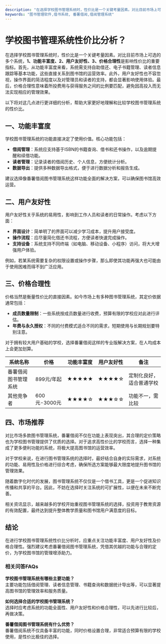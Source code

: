 ```yaml
---
description: "在选择学校图书管理系统时，性价比是一个关键考量因素。对比目前市场上可选的多个系统，**1、功能丰富度、2、用户友好性、3、价格合理性**是影响性价比的重要指标。首先，从功能丰富度来看，系统需支持自助借还、电子书籍管理、读者信息跟踪等基本功能，这些直接关系到图书馆的运营效率。此外，用户友好性也不容忽视，操作界面的简洁程度以及对管理员和读者的支持，都会显著影响使用体验。最后，价格合理性意味着所投费用与获得服务之间的比例要匹配，避免因高投入而无法实现相应的管理效果。"
keywords: "图书管理软件,借书系统, 番薯借阅,借阅管理系统"
---
```

# 学校图书管理系统性价比分析？

在选择学校图书管理系统时，性价比是一个关键考量因素。对比目前市场上可选的多个系统，**1、功能丰富度、2、用户友好性、3、价格合理性**是影响性价比的重要指标。首先，从功能丰富度来看，系统需支持自助借还、电子书籍管理、读者信息跟踪等基本功能，这些直接关系到图书馆的运营效率。此外，用户友好性也不容忽视，操作界面的简洁程度以及对管理员和读者的支持，都会显著影响使用体验。最后，价格合理性意味着所投费用与获得服务之间的比例要匹配，避免因高投入而无法实现相应的管理效果。

以下将对这几点进行更详细的分析，帮助大家更好地理解和比较学校图书管理系统的性价比。

## 一、功能丰富度

学校图书管理系统的功能直接决定了使用价值。核心功能包括：

- **借阅管理**：系统应支持基于ISBN的书籍查询、借书和还书操作，以及逾期提醒和续借功能。
- **读者管理**：记录读者的借阅历史、个人信息，方便统计分析。
- **数据导出**：提供多种数据导出格式，便于进行数据分析和报告生成。
  
建议选择像番薯借阅图书管理系统这样功能全面的解决方案，可以确保图书馆高效运营。

## 二、用户友好性

用户友好性关乎系统的易用性，影响到工作人员和读者的日常操作。考虑以下方面：

- **界面设计**：简单明了的界面可以减少学习成本，提升用户接受度。
- **操作流程**：应尽量简化借还书流程，方便读者快速完成操作。
- **支持设备**：系统支持不同终端（如电脑、移动设备、小程序）访问，将大大增强用户体验。

例如，若某系统需要复杂的权限设置或操作步骤，那么即使其功能再强大也可能由于使用困难而得不到广泛应用。

## 三、价格合理性

价格当然是衡量性价比的直接因素。如今市场上有多种图书管理系统，其定价依据通常包括：

- **成员数量限制**：一些系统按成员数量进行收费，预算有限的学校应对此进行评估。
- **年费与永久授权**：不同的付费模式适合不同的需求，短期使用与长期规划要特别注意。
  
对于拥有较大用户基础的学校，选择番薯借阅这样的专业版解决方案，在人均成本上会更加划算。

| 系统名称                | 价格          | 功能丰富度 | 用户友好性 | 备注                     |
|-------------------------|---------------|------------|-------------|-------------------------|
| 番薯借阅图书管理系统    | 899元/年起    | ★★★★★     | ★★★★☆      | 定制化良好，适合普通学校 |
| 其他竞争者              | 600元-3000元  | ★★★★☆     | ★★★☆☆      | 功能不一，需比较         |

## 四、市场推荐

对比市场多款图书管理系统，番薯借阅不仅在功能上表现突出，其合理的定价策略也为学校图书管理提供了优质的选择。对于追求高性价比的学校而言，选择一种集成了更多便利功能的系统，将极大提高图书馆的运营效率。

对于学校来说，在进行图书管理系统的选择时，最好结合自身的实际需求，对系统的功能、易用性及价格进行综合考虑，确保所选方案能够最大限度地提升图书馆的管理效果。

随着数字化时代的发展，图书管理系统不仅仅是一个借书工具，更是一个促进知识传播和共享的平台。因此，不妨在选择时关注系统的可扩展性，以便在未来不断完善。

相关资讯显示，越来越多的学校开始重视图书管理系统的选择，投资用于教育资源的有效配置，最终达到提升整体教学质量和图书馆用户满意度的目标。

## 结论

在进行学校图书管理系统性价比分析时，应重点关注功能丰富度、用户友好性及价格合理性。强烈建议考虑番薯借阅图书管理系统，凭借其优越的功能与合理的定价，为学校图书馆的管理增添助力。

### 相关问答FAQs

**学校图书管理系统有哪些主要功能？**  
主要功能包括借阅管理、读者信息管理、书籍查询和数据统计导出等，可以显著提高图书馆的管理效率和服务质量。

**如何选择合适的学校图书管理系统？**  
选择时应考虑系统的功能全面性、用户友好性和价格合理性，可以先进行比较后，再做决策。

**番薯借阅图书管理系统有什么优势？**  
番薯借阅系统不仅具备丰富的功能，同时价格设置合理，非常适合预算有限的学校使用，是性价比极佳的选择。
